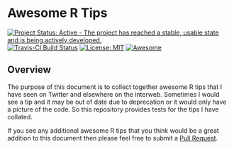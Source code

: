 # Awesome R Tips

[![Project Status: Active - The project has reached a stable, usable state and is being actively developed.](http://www.repostatus.org/badges/latest/active.svg)](http://www.repostatus.org/#active) [![Travis-CI Build Status](https://travis-ci.org/nathaneastwood/awesome-rtips.svg?branch=master)](https://travis-ci.org/nathaneastwood/awesome-rtips) [![License:
MIT](https://img.shields.io/badge/License-MIT-yellow.svg)](https://opensource.org/licenses/MIT) [![Awesome](https://cdn.rawgit.com/sindresorhus/awesome/d7305f38d29fed78fa85652e3a63e154dd8e8829/media/badge.svg)](https://github.com/sindresorhus/awesome)


## Overview

The purpose of this document is to collect together awesome R tips that I have seen on Twitter and elsewhere on the interweb. Sometimes I would see a tip and it may be out of date due to deprecation or it would only have a picture of the code. So this repository provides tests for the tips I have collated.

If you see any additional awesome R tips that you think would be a great addition to this document then please feel free to submit a [Pull Request](https://github.com/nathaneastwood/awesome-rtips/pulls).